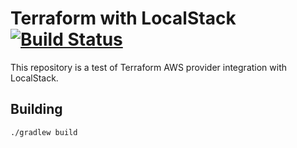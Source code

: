 # Terraform with LocalStack [![Build Status](https://travis-ci.com/artamonovkirill/terraform-localstack.svg?branch=master)](https://travis-ci.com/artamonovkirill/terraform-localstack)

This repository is a test of Terraform AWS provider integration with LocalStack.

## Building

```
./gradlew build
```